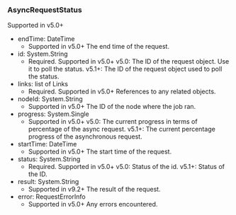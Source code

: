 ### AsyncRequestStatus
Supported in v5.0+

- endTime: DateTime
  - Supported in v5.0+
  The end time of the request.
- id: System.String
  - Required. Supported in v5.0+
  v5.0: The ID of the request object. Use it to poll the status.
  v5.1+: The ID of the request object used to poll the status.
- links: list of Links
  - Required. Supported in v5.0+
  References to any related objects.
- nodeId: System.String
  - Supported in v5.0+
  The ID of the node where the job ran.
- progress: System.Single
  - Supported in v5.0+
  v5.0: The current progress in terms of percentage of the async request.
  v5.1+: The current percentage progress of the asynchronous request.
- startTime: DateTime
  - Supported in v5.0+
  The start time of the request.
- status: System.String
  - Required. Supported in v5.0+
  v5.0: Status of the id.
  v5.1+: Status of the ID.
- result: System.String
  - Supported in v9.2+
  The result of the request.
- error: RequestErrorInfo
  - Supported in v5.0+
  Any errors encountered.
